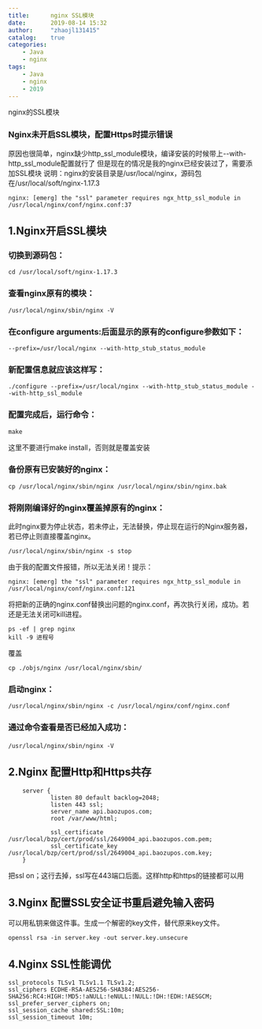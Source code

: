 ```yaml
---
title:      nginx SSL模块
date:       2019-08-14 15:32
author:     "zhaojl131415"
catalog:    true
categories: 
    - Java
    - nginx
tags:
    - Java
    - nginx
    - 2019
---
```

nginx的SSL模块
### Nginx未开启SSL模块，配置Https时提示错误
原因也很简单，nginx缺少http_ssl_module模块，编译安装的时候带上--with-http_ssl_module配置就行了
但是现在的情况是我的nginx已经安装过了，需要添加SSL模块
说明：nginx的安装目录是/usr/local/nginx，源码包在/usr/local/soft/nginx-1.17.3
```
nginx: [emerg] the "ssl" parameter requires ngx_http_ssl_module in /usr/local/nginx/conf/nginx.conf:37
```
## 1.Nginx开启SSL模块
### 切换到源码包：
```
cd /usr/local/soft/nginx-1.17.3
```
### 查看nginx原有的模块：
```
/usr/local/nginx/sbin/nginx -V
```
### 在configure arguments:后面显示的原有的configure参数如下：
```
--prefix=/usr/local/nginx --with-http_stub_status_module
```
### 新配置信息就应该这样写：
```
./configure --prefix=/usr/local/nginx --with-http_stub_status_module --with-http_ssl_module
```
### 配置完成后，运行命令：
```
make
```
这里不要进行make install，否则就是覆盖安装
### 备份原有已安装好的nginx：
```
cp /usr/local/nginx/sbin/nginx /usr/local/nginx/sbin/nginx.bak
```
### 将刚刚编译好的nginx覆盖掉原有的nginx：
此时nginx要为停止状态，若未停止，无法替换，停止现在运行的Nginx服务器，若已停止则直接覆盖nginx。
```
/usr/local/nginx/sbin/nginx -s stop
```
由于我的配置文件报错，所以无法关闭！提示：
```
nginx: [emerg] the "ssl" parameter requires ngx_http_ssl_module in /usr/local/nginx/conf/nginx.conf:121
```
将把新的正确的nginx.conf替换出问题的nginx.conf，再次执行关闭，成功。若还是无法关闭可kill进程。
```
ps -ef | grep nginx
kill -9 进程号
```
覆盖
```
cp ./objs/nginx /usr/local/nginx/sbin/
```
### 启动nginx：
```
/usr/local/nginx/sbin/nginx -c /usr/local/nginx/conf/nginx.conf
```
### 通过命令查看是否已经加入成功：
```
/usr/local/nginx/sbin/nginx -V　
```
## 2.Nginx 配置Http和Https共存
```
    server {
            listen 80 default backlog=2048;
            listen 443 ssl;
            server_name api.baozupos.com;
            root /var/www/html;
  
            ssl_certificate      /usr/local/bzp/cert/prod/ssl/2649004_api.baozupos.com.pem;
            ssl_certificate_key  /usr/local/bzp/cert/prod/ssl/2649004_api.baozupos.com.key;
    }
```
把ssl on；这行去掉，ssl写在443端口后面。这样http和https的链接都可以用
## 3.Nginx 配置SSL安全证书重启避免输入密码
可以用私钥来做这件事。生成一个解密的key文件，替代原来key文件。
```
openssl rsa -in server.key -out server.key.unsecure
```
## 4.Nginx SSL性能调优
```
ssl_protocols TLSv1 TLSv1.1 TLSv1.2;
ssl_ciphers ECDHE-RSA-AES256-SHA384:AES256-SHA256:RC4:HIGH:!MD5:!aNULL:!eNULL:!NULL:!DH:!EDH:!AESGCM;
ssl_prefer_server_ciphers on;
ssl_session_cache shared:SSL:10m;
ssl_session_timeout 10m;
```